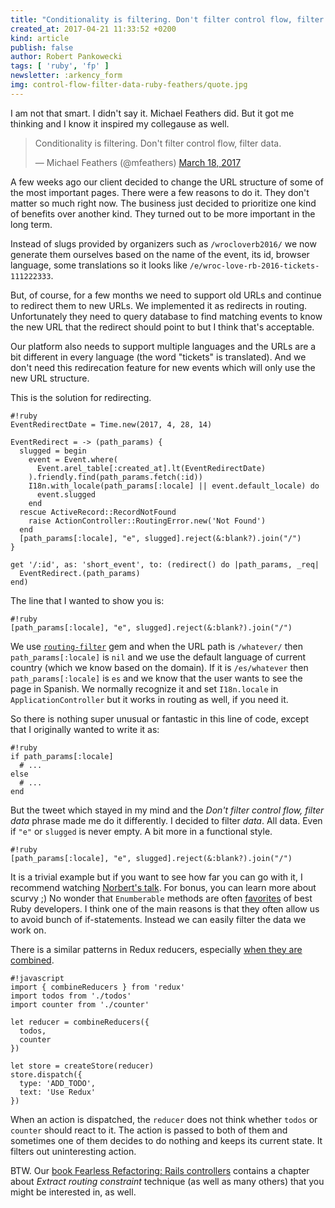```yaml
---
title: "Conditionality is filtering. Don't filter control flow, filter data."
created_at: 2017-04-21 11:33:52 +0200
kind: article
publish: false
author: Robert Pankowecki
tags: [ 'ruby', 'fp' ]
newsletter: :arkency_form
img: control-flow-filter-data-ruby-feathers/quote.jpg
---
```


I am not that smart. I didn't say it. Michael Feathers did.
But it got me thinking and I know it inspired my collegause as well.

<!-- more -->

<blockquote class="twitter-tweet" data-lang="en"><p lang="en" dir="ltr">Conditionality is filtering. Don&#39;t filter control flow, filter data.</p>&mdash; Michael Feathers (@mfeathers) <a href="https://twitter.com/mfeathers/status/843074339322970112">March 18, 2017</a></blockquote>
<script async src="//platform.twitter.com/widgets.js" charset="utf-8"></script>

A few weeks ago our client decided to change the URL structure of some of the
most important pages. There were a few reasons to do it. They don't matter so much right now.
The business just decided to prioritize one kind of benefits over another kind. They turned
out to be more important in the long term.

Instead of slugs provided by organizers such as `/wrocloverb2016/`
we now generate them ourselves based on the name of the event, its id, browser language,
some translations so it looks like `/e/wroc-love-rb-2016-tickets-111222333`.

But, of course, for a few months we need to support old URLs and continue to
redirect them to new URLs. We implemented it as redirects in routing.
Unfortunately they need to query database to find matching events to know
the new URL that the redirect should point to but I think that's acceptable.

Our platform also needs to support multiple languages and the URLs are a bit different
in every language (the word "tickets" is translated). And we don't need this redirecation
feature for new events which will only use the new URL structure.

This is the solution for redirecting.

```
#!ruby
EventRedirectDate = Time.new(2017, 4, 28, 14)

EventRedirect = -> (path_params) {
  slugged = begin
    event = Event.where(
      Event.arel_table[:created_at].lt(EventRedirectDate)
    ).friendly.find(path_params.fetch(:id))
    I18n.with_locale(path_params[:locale] || event.default_locale) do
      event.slugged
    end
  rescue ActiveRecord::RecordNotFound
    raise ActionController::RoutingError.new('Not Found')
  end
  [path_params[:locale], "e", slugged].reject(&:blank?).join("/")
}

get '/:id', as: 'short_event', to: (redirect() do |path_params, _req|
  EventRedirect.(path_params)
end)
```

The line that I wanted to show you is:

```
#!ruby
[path_params[:locale], "e", slugged].reject(&:blank?).join("/")
```

We use [`routing-filter`](https://github.com/svenfuchs/routing-filter) gem and when the
URL path is `/whatever/` then `path_params[:locale]` is `nil` and we use the default language 
of current country (which we know based on the domain). If it is `/es/whatever` then 
`path_params[:locale]` is `es` and we know that the user wants to see the page in
Spanish. We normally recognize it and set `I18n.locale` in `ApplicationController`
but it works in routing as well, if you need it.

So there is nothing super unusual or fantastic in this line of code,
except that I originally wanted to write it as:

```
#!ruby
if path_params[:locale]
  # ...
else
  # ...
end
```

But the tweet which stayed in my mind and the _Don't filter control flow, filter data_ phrase
made me do it differently. I decided to filter _data_. All data. Even if `"e"` or `slugged` is
never empty. A bit more in a functional style.

```
#!ruby
[path_params[:locale], "e", slugged].reject(&:blank?).join("/")
```

It is a trivial example but if you want to see how far you can go with it,
I recommend watching [Norbert's talk](https://www.youtube.com/watch?v=l5ML_4WnAWg). For bonus, you
can learn more about scurvy ;) No wonder that `Enumberable` methods are
often [favorites](https://www.reddit.com/r/ruby/comments/665esj/whats_your_favorite_rubyrails_method/dgfrcxf/)
of best Ruby developers. I think one of the main reasons is that they often allow us to
avoid bunch of if-statements. Instead we can easily filter the data we work on.

There is a similar patterns in Redux reducers, especially [when they are combined](http://redux.js.org/docs/api/combineReducers.html).

```
#!javascript
import { combineReducers } from 'redux'
import todos from './todos'
import counter from './counter'

let reducer = combineReducers({
  todos,
  counter
})

let store = createStore(reducer)
store.dispatch({
  type: 'ADD_TODO',
  text: 'Use Redux'
})
```

When an action is dispatched, the `reducer` does not think whether `todos` or `counter` should
react to it. The action is passed to both of them and sometimes one of them decides to do nothing
and keeps its current state. It filters out uninteresting action.

BTW. Our [book Fearless Refactoring: Rails controllers](http://rails-refactoring.com/) contains a chapter
about _Extract routing constraint_ technique (as well as many others) that you might be interested in, as well.
